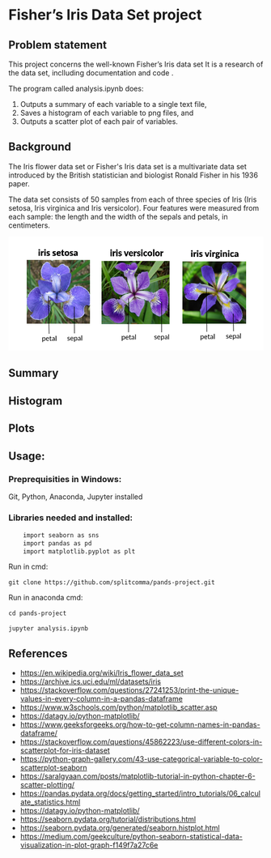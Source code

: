 # Fisher’s Iris Data Set project

## Problem statement

This project concerns the well-known Fisher’s Iris data set It is a research of the data set, inclluding documentation and code .

The program called analysis.ipynb does: 

1. Outputs a summary of each variable to a single text file,  
2. Saves a histogram of each variable to png files, and  
3. Outputs a scatter plot of each pair of variables.

## Background

The Iris flower data set or Fisher's Iris data set is a multivariate data set introduced by the British statistician and biologist Ronald Fisher in his 1936 paper. 

The data set consists of 50 samples from each of three species of Iris (Iris setosa, Iris virginica and Iris versicolor). 
Four features were measured from each sample: the length and the width of the sepals and petals, in centimeters.

![3 Iris Classes](iris_classes.png)

## Summary

## Histogram

## Plots

## Usage:

### Preprequisities in Windows:
Git, Python, Anaconda, Jupyter installed

### Libraries needed and installed:
```
    import seaborn as sns
    import pandas as pd
    import matplotlib.pyplot as plt 
```    

Run in  cmd:
```
git clone https://github.com/splitcomma/pands-project.git
```

Run in anaconda cmd:
```
cd pands-project
```
```
jupyter analysis.ipynb
```

## References
- https://en.wikipedia.org/wiki/Iris_flower_data_set
- https://archive.ics.uci.edu/ml/datasets/iris
- https://stackoverflow.com/questions/27241253/print-the-unique-values-in-every-column-in-a-pandas-dataframe
- https://www.w3schools.com/python/matplotlib_scatter.asp
- https://datagy.io/python-matplotlib/
- https://www.geeksforgeeks.org/how-to-get-column-names-in-pandas-dataframe/
- https://stackoverflow.com/questions/45862223/use-different-colors-in-scatterplot-for-iris-dataset
- https://python-graph-gallery.com/43-use-categorical-variable-to-color-scatterplot-seaborn
- https://saralgyaan.com/posts/matplotlib-tutorial-in-python-chapter-6-scatter-plotting/
- https://pandas.pydata.org/docs/getting_started/intro_tutorials/06_calculate_statistics.html
- https://datagy.io/python-matplotlib/
- https://seaborn.pydata.org/tutorial/distributions.html
- https://seaborn.pydata.org/generated/seaborn.histplot.html
- https://medium.com/geekculture/python-seaborn-statistical-data-visualization-in-plot-graph-f149f7a27c6e
